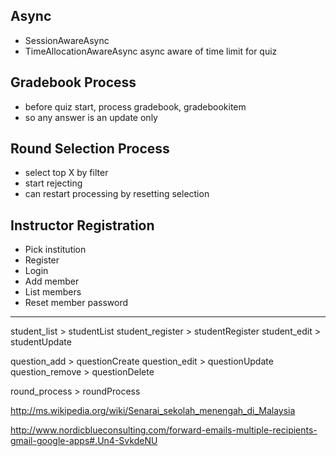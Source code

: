 Async
-----
* SessionAwareAsync
* TimeAllocationAwareAsync async aware of time limit for quiz

Gradebook Process
-----------------
* before quiz start, process gradebook, gradebookitem
* so any answer is an update only

Round Selection Process
------------------------
* select top X by filter
* start rejecting
* can restart processing by resetting selection

Instructor Registration
------------------------
* Pick institution
* Register
* Login
* Add member
* List members
* Reset member password

----------------------------------------------------------------------

student_list        > studentList
student_register    > studentRegister
student_edit        > studentUpdate

question_add        > questionCreate
question_edit       > questionUpdate
question_remove     > questionDelete

round_process       > roundProcess








http://ms.wikipedia.org/wiki/Senarai_sekolah_menengah_di_Malaysia

http://www.nordicblueconsulting.com/forward-emails-multiple-recipients-gmail-google-apps#.Un4-SvkdeNU